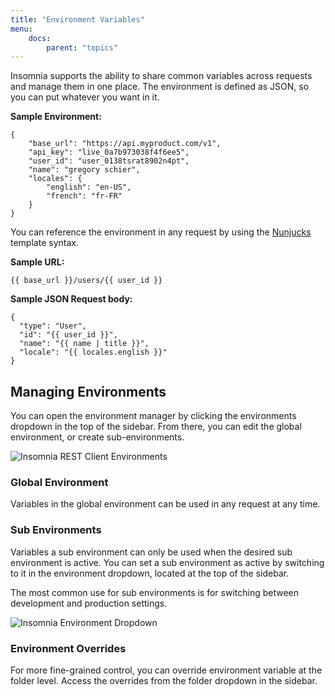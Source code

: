 ```yaml
---
title: "Environment Variables"
menu:
    docs:
        parent: "topics"
---
```


Insomnia supports the ability to share common variables across requests and manage them
in one place. The environment is defined as JSON, so you can put whatever you want in it. 

**Sample Environment:**

```
{
	"base_url": "https://api.myproduct.com/v1",
	"api_key": "live_0a7b973038f4f6ee5",
	"user_id": "user_0138tsrat8902n4pt",
	"name": "gregory schier",
	"locales": {
		"english": "en-US",
		"french": "fr-FR"
	}
}
```

You can reference the environment in any request by using the
[Nunjucks](https://mozilla.github.io/nunjucks/) template syntax.


**Sample URL:**

```twig
{{ base_url }}/users/{{ user_id }}
```


**Sample JSON Request body:**

```twig
{
  "type": "User",
  "id": "{{ user_id }}",
  "name": "{{ name | title }}",
  "locale": "{{ locales.english }}"
}
```


## Managing Environments

You can open the environment manager by clicking the environments dropdown in the top of the sidebar.
From there, you can edit the global environment, or create sub-environments.

![Insomnia REST Client Environments](/images/environments.png)


### Global Environment

Variables in the global environment can be used in any request at any time. 


### Sub Environments

Variables a sub environment can only be used when the desired sub environment is active. You can 
set a sub environment as active by switching to it in the environment dropdown, located at the top
of the sidebar.

The most common use for sub environments is for switching between development and production
settings.

![Insomnia Environment Dropdown](/images/environment-dropdown.png)


### Environment Overrides

For more fine-grained control, you can override environment variable at the folder level. Access
the overrides from the folder dropdown in the sidebar.
